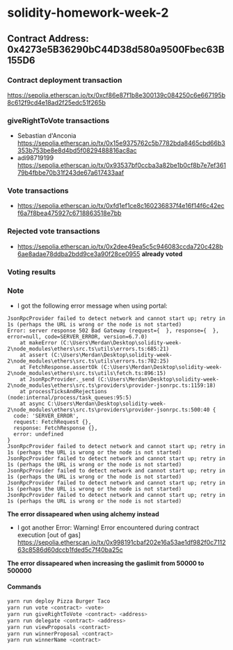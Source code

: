 # solidity-homework-week-2

## Contract Address: 0x4273e5B36290bC44D38d580a9500Fbec63B155D6

### Contract deployment transaction

https://sepolia.etherscan.io/tx/0xcf86e87f1b8e300139c084250c6e667195b8c612f9cd4e18ad2f25edc51f265b

### giveRightToVote transactions
* Sebastian d'Anconia https://sepolia.etherscan.io/tx/0x15e9375762c5b7782bda8465cbd66b3353b753be8e8d4bd5f0829488816ac8ac
* adi98719199 https://sepolia.etherscan.io/tx/0x93537bf0ccba3a82be1b0cf8b7e7ef36179b4fbbe70b31f243de67a617433aaf


### Vote transactions
* https://sepolia.etherscan.io/tx/0xfd1ef1ce8c160236837f4e16f14f6c42ecf6a7f8bea475927c6718863518e7bb


### Rejected vote transactions 

* https://sepolia.etherscan.io/tx/0x2dee49ea5c5c946083ccda720c428b6ae8adae78ddba2bdd9ce3a90f28ce0955 **already voted**


### Voting results 





### Note 

* I got the following error message when using portal:
```
JsonRpcProvider failed to detect network and cannot start up; retry in 1s (perhaps the URL is wrong or the node is not started)
Error: server response 502 Bad Gateway (request={  }, response={  }, error=null, code=SERVER_ERROR, version=6.7.0)
    at makeError (C:\Users\Merdan\Desktop\solidity-week-2\node_modules\ethers\src.ts\utils\errors.ts:685:21)
    at assert (C:\Users\Merdan\Desktop\solidity-week-2\node_modules\ethers\src.ts\utils\errors.ts:702:25)
    at FetchResponse.assertOk (C:\Users\Merdan\Desktop\solidity-week-2\node_modules\ethers\src.ts\utils\fetch.ts:896:15)
    at JsonRpcProvider._send (C:\Users\Merdan\Desktop\solidity-week-2\node_modules\ethers\src.ts\providers\provider-jsonrpc.ts:1159:18)
    at processTicksAndRejections (node:internal/process/task_queues:95:5)
    at async C:\Users\Merdan\Desktop\solidity-week-2\node_modules\ethers\src.ts\providers\provider-jsonrpc.ts:500:40 {
  code: 'SERVER_ERROR',
  request: FetchRequest {},
  response: FetchResponse {},
  error: undefined
}
JsonRpcProvider failed to detect network and cannot start up; retry in 1s (perhaps the URL is wrong or the node is not started)
JsonRpcProvider failed to detect network and cannot start up; retry in 1s (perhaps the URL is wrong or the node is not started)
JsonRpcProvider failed to detect network and cannot start up; retry in 1s (perhaps the URL is wrong or the node is not started)
JsonRpcProvider failed to detect network and cannot start up; retry in 1s (perhaps the URL is wrong or the node is not started)
JsonRpcProvider failed to detect network and cannot start up; retry in 1s (perhaps the URL is wrong or the node is not started)
```
**The error dissapeared when using alchemy instead**

* I got another Error: Warning! Error encountered during contract execution [out of gas] https://sepolia.etherscan.io/tx/0x998191cbaf202e16a53ae1df982f0c711263c8586d60dccb1fded5c7f40ba25c

**The error dissapeared when increasing the gaslimit from 50000 to 500000**




#### Commands

```bash
yarn run deploy Pizza Burger Taco
yarn run vote <contract> <vote>
yarn run giveRightToVote <contract> <address>
yarn run delegate <contract> <address>
yarn run viewProposals <contract>
yarn run winnerProposal <contract>
yarn run winnerName <contract> 
